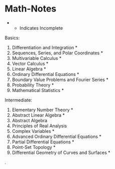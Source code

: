 # Math-Notes


* - Indicates Incomplete


Basics:
1. Differentiation and Integration *
2. Sequences, Series, and Polar Coordinates *
3. Multivariable Calculus *
5. Vector Calculus *
6. Linear Algebra *
7. Ordinary Differential Equations *
8. Boundary Value Problems and Fourier Series *
9. Probability Theory *
10. Mathematical Statistics *

Intermediate:
1. Elementary Number Theory *
3. Abstract Linear Algebra  *
4. Abstract Algebra 
7. Principles of Real Analysis 
10. Complex Variables *
11. Advanced Ordinary Differential Equations *
13. Partial Differential Equations *
15. Point-Set Topology *
16. Differential Geometry of Curves and Surfaces *





   











       

    
  .   













